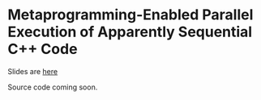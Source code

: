 
Metaprogramming-Enabled Parallel Execution of Apparently Sequential C++ Code
============================================================================

Slides are [here](http://metapass-sc16.davidhollman.com)

Source code coming soon.
